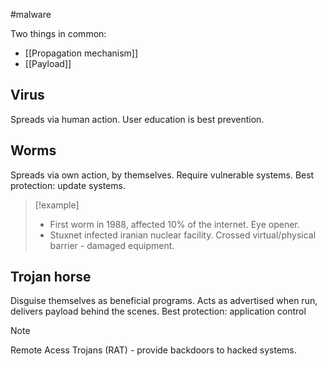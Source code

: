 #malware


Two things in common:

- [[Propagation mechanism]]
- [[Payload]]

## Virus
Spreads via human action.
User education is best prevention.

## Worms
Spreads via own action, by themselves. Require vulnerable systems. 
Best protection: update systems.

>[!example]
>- First worm in 1988, affected 10% of the internet. Eye opener.
>- Stuxnet infected iranian nuclear facility. Crossed virtual/physical barrier - damaged equipment.

## Trojan horse
Disguise themselves as beneficial programs. Acts as advertised when run, delivers payload behind the scenes. 
Best protection: application control

>[!note]
> Remote Acess Trojans (RAT)  - provide backdoors to hacked systems.



